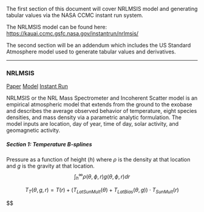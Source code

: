 

The first section of this document will cover NRLMSIS model and generating tabular values via the NASA CCMC instant run system.

The NRLMSIS model can be found here: https://kauai.ccmc.gsfc.nasa.gov/instantrun/nrlmsis/

The second section will be an addendum which includes the US Standard Atmosphere model used to generate tabular values and derivatives. 

---
### NRLMSIS
[Paper](https://agupubs.onlinelibrary.wiley.com/doi/full/10.1029/2020EA001321)
[Model](https://ccmc.gsfc.nasa.gov/models/NRLMSIS~2.0)
[Instant Run](https://kauai.ccmc.gsfc.nasa.gov/instantrun/nrlmsis/)


NRLMSIS or the NRL Mass Spectrometer and Incoherent Scatter model is an empirical atmospheric model that extends from the ground to the exobase and describes the average observed behavior of temperature, eight species densities, and mass density via a parametric analytic formulation. The model inputs are location, day of year, time of day, solar activity, and geomagnetic activity.


##### Section 1: Temperature B-splines
#####








Pressure as a function of height ($h$) where $\rho$ is the density at that location and $g$ is the gravity at that location.
$$\int_h^\infty\rho(\theta,\phi,r)g(\theta,\phi,r)dr$$

$$T_T(\theta,g,r)=T(r)+(T_{LatSunMult}(\theta)+T_{LatBias}(\theta,g))\cdot T_{SunMult}(r)$$

$\$

